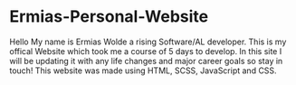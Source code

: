 # Ermias-Personal-Website
Hello My name is Ermias Wolde a rising Software/AL developer. This is my offical Website which took me a course of 5 days to develop. In this site I will be updating it with any life changes and major career goals so stay in touch! This website was made using HTML, SCSS, JavaScript and CSS.
